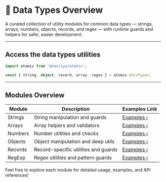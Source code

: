 # 🧬 Data Types Overview

A curated collection of utility modules for common data types — strings, arrays, numbers, objects, records, and regex — with runtime guards and helpers for safer, easier development.

---

## Access the data types utilities  

```ts
import atomix from '@nasriya/atomix';

const { string, object, record, array, regex } = atomix.dataTypes;
```
---

## Modules Overview

| Module  | Description                          | Examples Link                    |
| ------- | ------------------------------------ | -------------------------------- |
| Strings | String manipulation and guards       | [Examples ›](./string/string.md) |
| Arrays  | Array helpers and validators         | [Examples ›](./array/array.md)   |
| Numbers | Number utilities and checks          | [Examples ›](./number/number.md) |
| Objects | Object manipulation and deep utils   | [Examples ›](./object/object.md) |
| Records | Record-specific utilities and guards | [Examples ›](./record/record.md) |
| RegExp  | Regex utilities and pattern guards   | [Examples ›](./regex/regex.md)   |

Feel free to explore each module for detailed usage, examples, and API references!
